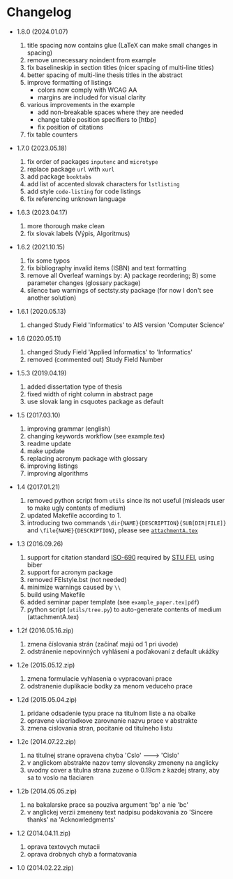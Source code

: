 # Changelog
 - 1.8.0 (2024.01.07)
   1. title spacing now contains glue (LaTeX can make small changes in spacing)
   2. remove unnecessary noindent from example
   3. fix baselineskip in section titles (nicer spacing of multi-line titles)
   4. better spacing of multi-line thesis titles in the abstract
   5. improve formatting of listings
      - colors now comply with WCAG AA
      - margins are included for visual clarity
   6. various improvements in the example
      - add non-breakable spaces where they are needed
      - change table position specifiers to [htbp]
      - fix position of citations
   7. fix table counters

 - 1.7.0 (2023.05.18)
   1. fix order of packages `inputenc` and `microtype`
   2. replace package `url` with `xurl`
   3. add package `booktabs`
   4. add list of accented slovak characters for `lstlisting`
   5. add style `code-listing` for code listings
   6. fix referencing unknown language

 - 1.6.3 (2023.04.17)
   1. more thorough make clean
   2. fix slovak labels (Výpis, Algoritmus)

 - 1.6.2 (2021.10.15)
   1. fix some typos
   2. fix bibliography invalid items (ISBN) and text formatting
   3. remove all Overleaf warnings by: A) package reordering; B) some parameter changes (glossary package)
   4. silence two warnings of sectsty.sty package (for now I don't see another solution)

 - 1.6.1 (2020.05.13)
   1. changed Study Field 'Informatics' to AIS version 'Computer Science'

 - 1.6 (2020.05.11)
   1. changed Study Field 'Applied Informatics' to 'Informatics'
   2. removed (commented out) Study Field Number

 - 1.5.3 (2019.04.19)
   1. added dissertation type of thesis
   2. fixed width of right column in abstract page
   3. use slovak lang in csquotes package as default

 - 1.5 (2017.03.10)
   1. improving grammar (english)
   2. changing keywords workflow (see example.tex)
   3. readme update
   4. make update
   5. replacing acronym package with glossary
   6. improving listings
   7. improving algorithms

 - 1.4 (2017.01.21)
   1. removed python script from `utils` since its not useful (misleads user to make ugly contents of medium)
   2. updated Makefile according to 1.
   3. introducing two commands `\dir{NAME}{DESCRIPTION}{SUB[DIR|FILE]}` and `\file{NAME}{DESCRIPTION}`, please see [`attachmentA.tex`](https://github.com/Kyslik/FEIStyle/blob/master/includes/attachmentA.tex)

 - 1.3 (2016.09.26)
   1. support for citation standard [ISO-690](https://github.com/michal-h21/biblatex-iso690) required by [STU FEI](http://www.fei.stuba.sk/sk/kniznica-fei/vzory-bibliografickych-odkazov-a-citovanie.html?page_id=1756), using biber
   2. support for acronym package
   3. removed FEIstyle.bst (not needed)
   4. minimize warnings caused by `\\`
   5. build using Makefile
   6. added seminar paper template (see `example_paper.tex|pdf`)
   7. python script (`utils/tree.py`) to auto-generate contents of medium (attachmentA.tex)

 - 1.2f (2016.05.16.zip)
   1. zmena číslovania strán (začínať majú od 1 pri úvode)
   2. odstránenie nepovinných vyhlásení a poďakovaní z default ukážky

 - 1.2e (2015.05.12.zip)
   1. zmena formulacie vyhlasenia o vypracovani prace
   2. odstranenie duplikacie bodky za menom veduceho prace

 - 1.2d (2015.05.04.zip)
   1. pridane odsadenie typu prace na titulnom liste a na obalke
   2. opravene viacriadkove zarovnanie nazvu prace v abstrakte
   3. zmena cislovania stran, pocitanie od titulneho listu

 - 1.2c (2014.07.22.zip)
   1. na titulnej strane opravena chyba 'Cslo' ---> 'Cislo'
   2. v anglickom abstrakte nazov temy slovensky zmeneny na anglicky
   3. uvodny cover a titulna strana zuzene o 0.19cm z kazdej strany, aby sa to voslo na tlaciaren

 - 1.2b (2014.05.05.zip)
   1. na bakalarske prace sa pouziva argument 'bp' a nie 'bc'
   2. v anglickej verzii zmeneny text nadpisu podakovania zo 'Sincere thanks' na 'Acknowledgments'
  
 - 1.2 (2014.04.11.zip)
   1. oprava textovych mutacii
   2. oprava drobnych chyb a formatovania
  
 - 1.0 (2014.02.22.zip)
